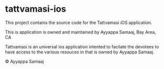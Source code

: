 # tattvamasi-ios

This project contains the source code for the Tattvamasi iOS application. 

This is application is owned and maintained by Ayyappa Samaaj, Bay Area, CA

Tattvamasi is an universal ios application intented to facilate the devotees to have access to the 
various resouces in that is owned by Ayyappa Samaaj. 

© Ayyappa Samaaj 
